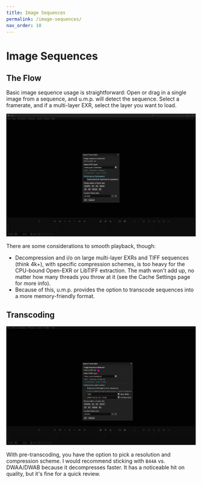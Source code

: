 ```yaml
---
title: Image Sequences
permalink: /image-sequences/
nav_order: 10
---
```


# Image Sequences

## The Flow

Basic image sequence usage is straightforward: Open or drag in a single image from a sequence, and u.m.p. will detect the sequence. Select a framerate, and if a multi-layer EXR, select the layer you want to load.

![Window](images/ump_IUdpvFMZM6.png)

There are some considerations to smooth playback, though:

- Decompression and i/o on large multi-layer EXRs and TIFF sequences (think 4k+), with specific compression schemes, is too heavy for the CPU-bound Open-EXR or LibTIFF extraction. The math won't add up, no matter how many threads you throw at it (see the Cache Settings page for more info).
- Because of this, u.m.p. provides the option to transcode sequences into a more memory-friendly format.

## Transcoding

![Window](images/ump_wpyAlk8npd.png)

With pre-transcoding, you have the option to pick a resolution and compression scheme. I would recommend sticking with `B44A` vs. DWAA/DWAB because it decompresses faster. It has a noticeable hit on quality, but it's fine for a quick review.